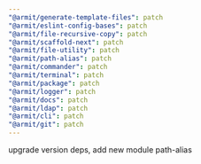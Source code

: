 ```yaml
---
"@armit/generate-template-files": patch
"@armit/eslint-config-bases": patch
"@armit/file-recursive-copy": patch
"@armit/scaffold-next": patch
"@armit/file-utility": patch
"@armit/path-alias": patch
"@armit/commander": patch
"@armit/terminal": patch
"@armit/package": patch
"@armit/logger": patch
"@armit/docs": patch
"@armit/ldap": patch
"@armit/cli": patch
"@armit/git": patch
---
```


upgrade version deps, add new module path-alias
